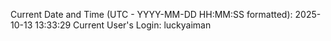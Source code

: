 Current Date and Time (UTC - YYYY-MM-DD HH:MM:SS formatted): 2025-10-13 13:33:29
Current User's Login: luckyaiman
